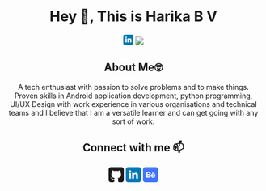 <h1 align='center'>Hey 👋, This is Harika B V</h1>
<p align = 'center'> 
 <a  target='blank' href = https://www.linkedin.com/in/harika-b-v><img src=https://github.com/edent/SuperTinyIcons/blob/master/images/svg/linkedin.svg height='20' weight='20'></a>
<a href =https://harikabv.com/ target='_blank'><img src=https://github.com/twbs/icons/blob/main/icons/globe2.svg height='20' weight='20'></a></p>
<h2 align='center'>About Me🤓</h2>
<p align='center'>A tech enthusiast with passion to solve problems and to make things. Proven skills in Android application development, python programming, UI/UX Design with work experience in various organisations and technical teams and I believe that I am a versatile learner and can get going with any sort of work.</p><h2 align='center'>Connect with me  📫 </h2>
<p align = 'center'> 
 <a href = https://github.com/Harika-BV target='_blank'> <img src=https://github.com/edent/SuperTinyIcons/blob/master/images/svg/github.svg height='30' weight='30'/></a>
<a href = https://www.linkedin.com/in/harika-b-v target='_blank'> <img src=https://github.com/edent/SuperTinyIcons/blob/master/images/svg/linkedin.svg height='30' weight='30'/></a> 
<a href = behance.net/harikabhaskaram target='_blank'> <img src=https://github.com/edent/SuperTinyIcons/blob/master/images/svg/behance.svg height='30' weight='30'/></a></p>
